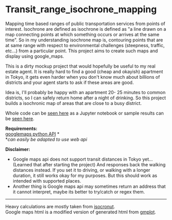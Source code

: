 # Transit_range_isochrone_mapping
Mapping time based ranges of public transportation services from points of interest. Isochrone are defined as isochrone is defined as "a line drawn on a map connecting points at which something occurs or arrives at the same time". So in my understanding isochrone map is, contouring points that are at same range with respect to environmental challenges (steepness, traffic, etc...) from a particular point. This project aims to create such maps and display using google_maps.  

This is a dirty mockup project that would hopefully be useful to my real estate agent. It is really hard to find a good (cheap and okayish) apartment in Tokyo, it gets even harder when you don't know much about billions of districts and your agent starts to ask if these areas are good. 

Idea is, I'll probably be happy with an apartment 20- 25 minutes to common districts, so I can safely return home after a night of drinking. So this project builds a isochronic map of areas that are close to a busy district.


Whole code can be [seen here](https://github.com/umutto/Transit_range_isochrone_mapping/blob/master/tokyo_ischrones_google_maps.ipynb) as a Jupyter notebook or sample results can be [seen here](https://umutto.github.io/Transit_range_isochrone_mapping/isochrone_maps/sample.html).

**Requirements:**  
[googlemaps python API](https://github.com/googlemaps/google-maps-services-python) *  
**can easily be adapted to use web api*

**Disclaimer:**  
- Google maps api does not support transit distances in Tokyo yet... (Learned that after starting the project) And responses back the walking distances instead. If you set it to driving, or walking with a longer duration, it still works okay for my purposes. But this should work as intended with supported places.  
- Another thing is Google maps api may sometimes return an address that it cannot interpret, maybe its better to try/catch or regex them.

---
Heavy calculations are mostly taken from [isocronut](https://github.com/drewfustin/isocronut).  
Google maps html is a modified version of generated html from [gmplot](https://github.com/vgm64/gmplot).
